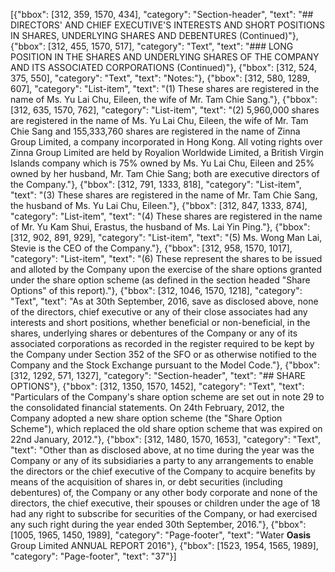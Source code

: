 [{"bbox": [312, 359, 1570, 434], "category": "Section-header", "text": "## DIRECTORS' AND CHIEF EXECUTIVE'S INTERESTS AND SHORT POSITIONS IN SHARES, UNDERLYING SHARES AND DEBENTURES (Continued)"}, {"bbox": [312, 455, 1570, 517], "category": "Text", "text": "### LONG POSITION IN THE SHARES AND UNDERLYING SHARES OF THE COMPANY AND ITS ASSOCIATED CORPORATIONS (Continued)"}, {"bbox": [312, 524, 375, 550], "category": "Text", "text": "Notes:"}, {"bbox": [312, 580, 1289, 607], "category": "List-item", "text": "(1) These shares are registered in the name of Ms. Yu Lai Chu, Eileen, the wife of Mr. Tam Chie Sang."}, {"bbox": [312, 635, 1570, 762], "category": "List-item", "text": "(2) 5,960,000 shares are registered in the name of Ms. Yu Lai Chu, Eileen, the wife of Mr. Tam Chie Sang and 155,333,760 shares are registered in the name of Zinna Group Limited, a company incorporated in Hong Kong. All voting rights over Zinna Group Limited are held by Royalion Worldwide Limited, a British Virgin Islands company which is 75% owned by Ms. Yu Lai Chu, Eileen and 25% owned by her husband, Mr. Tam Chie Sang; both are executive directors of the Company."}, {"bbox": [312, 791, 1333, 818], "category": "List-item", "text": "(3) These shares are registered in the name of Mr. Tam Chie Sang, the husband of Ms. Yu Lai Chu, Eileen."}, {"bbox": [312, 847, 1333, 874], "category": "List-item", "text": "(4) These shares are registered in the name of Mr. Yu Kam Shui, Erastus, the husband of Ms. Lai Yin Ping."}, {"bbox": [312, 902, 891, 929], "category": "List-item", "text": "(5) Ms. Wong Man Lai, Stevie is the CEO of the Company."}, {"bbox": [312, 958, 1570, 1017], "category": "List-item", "text": "(6) These represent the shares to be issued and alloted by the Company upon the exercise of the share options granted under the share option scheme (as defined in the section headed \"Share Options\" of this report)."}, {"bbox": [312, 1046, 1570, 1218], "category": "Text", "text": "As at 30th September, 2016, save as disclosed above, none of the directors, chief executive or any of their close associates had any interests and short positions, whether beneficial or non-beneficial, in the shares, underlying shares or debentures of the Company or any of its associated corporations as recorded in the register required to be kept by the Company under Section 352 of the SFO or as otherwise notified to the Company and the Stock Exchange pursuant to the Model Code."}, {"bbox": [312, 1292, 571, 1327], "category": "Section-header", "text": "## SHARE OPTIONS"}, {"bbox": [312, 1350, 1570, 1452], "category": "Text", "text": "Particulars of the Company's share option scheme are set out in note 29 to the consolidated financial statements. On 24th February, 2012, the Company adopted a new share option scheme (the \"Share Option Scheme\"), which replaced the old share option scheme that was expired on 22nd January, 2012."}, {"bbox": [312, 1480, 1570, 1653], "category": "Text", "text": "Other than as disclosed above, at no time during the year was the Company or any of its subsidiaries a party to any arrangements to enable the directors or the chief executive of the Company to acquire benefits by means of the acquisition of shares in, or debt securities (including debentures) of, the Company or any other body corporate and none of the directors, the chief executive, their spouses or children under the age of 18 had any right to subscribe for securities of the Company, or had exercised any such right during the year ended 30th September, 2016."}, {"bbox": [1005, 1965, 1450, 1989], "category": "Page-footer", "text": "Water **Oasis** Group Limited ANNUAL REPORT 2016"}, {"bbox": [1523, 1954, 1565, 1989], "category": "Page-footer", "text": "37"}]